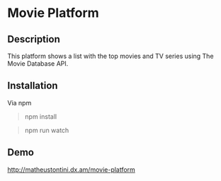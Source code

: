 # Movie Platform

## Description

This platform shows a list with the top movies and TV series using The Movie Database API.

## Installation

Via npm

> npm install

> npm run watch

## Demo

http://matheustontini.dx.am/movie-platform
